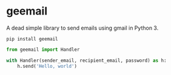 # geemail

A dead simple library to send emails using gmail in Python 3.

`pip install geemail`

```python
from geemail import Handler

with Handler(sender_email, recipient_email, password) as h:
    h.send('Hello, world')
```


